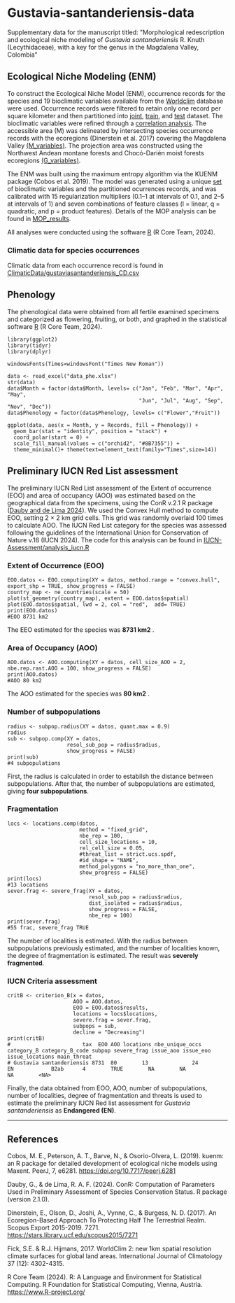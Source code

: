# Gustavia-santanderiensis-data
Supplementary data for the manuscript titled: "Morphological redescription and ecological niche modeling of *Gustavia santanderiensis* R. Knuth (Lecythidaceae), with a key for the genus in the Magdalena Valley, Colombia"

## Ecological Niche Modeling (ENM)
To construct the Ecological Niche Model (ENM), occurrence records for the species and 19 bioclimatic variables available from the [Worldclim](https://www.worldclim.org/data/worldclim21.html) database were used. Occurrence records were filtered to retain only one record per square kilometer and then partitioned into [joint](ENM/gustavia_joint.csv), [train](ENM/gustavia_train.csv), and [test](ENM/gustavia_test.csv) dataset. The bioclimatic variables were refined through a [correlation analysis](Figures/Correlation_variables.png). The accessible area (M) was delineated by intersecting species occurrence records with the ecoregions (Dinerstein et al. 2017) covering the Magdalena Valley [(M_variables)](ENM/M_variables/Set_1). The projection area was constructed using the Northwest Andean montane forests and Chocó-Darién moist forests ecoregions [(G_variables)](ENM/G_variables/Set_1).

The ENM was built using the maximum entropy algorithm via the KUENM package (Cobos et al. 2019). The model was generated using a unique [set](ENM/M_variables/Set_1) of bioclimatic variables and the partitioned ocurrences records, and was calibrated with 15 regularization multipliers (0.1–1 at intervals of 0.1, and 2–5 at intervals of 1) and seven combinations of feature classes (l = linear, q = quadratic, and p = product features). Details of the MOP analysis can be found in  [MOP_results](ENM/MOP_results).

All analyses were conducted using the software [R](https://www.r-project.org/) (R Core Team, 2024). 

### Climatic data for species occurrences
Climatic data from each occurrence record is found in [ClimaticData/gustaviasantanderiensis_CD.csv](ClimaticData/gustaviasantanderiensis_CD.csv)

## Phenology
The phenological data were obtained from all fertile examined specimens and categorized as flowering, fruiting, or both, and graphed in the statistical software [R](https://www.r-project.org/) (R Core Team, 2024). 

```
library(ggplot2)
library(tidyr)
library(dplyr)

windowsFonts(Times=windowsFont("Times New Roman"))

data <- read_excel("data_phe.xlsx")
str(data)
data$Month = factor(data$Month, levels= c("Jan", "Feb", "Mar", "Apr", "May",
                                          "Jun", "Jul", "Aug", "Sep", "Nov", "Dec"))
data$Phenology = factor(data$Phenology, levels= c("Flower","Fruit"))

ggplot(data, aes(x = Month, y = Records, fill = Phenology)) +
  geom_bar(stat = "identity", position = "stack") +
  coord_polar(start = 0) +
  scale_fill_manual(values = c("orchid2", "#8B7355")) +
  theme_minimal()+ theme(text=element_text(family="Times",size=14))
```

## Preliminary IUCN Red List assessment
The preliminary IUCN Red List assessment of the Extent of occurrence (EOO) and area of occupancy (AOO) was estimated based on the geographical data from the specimens, using the ConR v.2.1 R package ([Dauby and de Lima 2024](https://github.com/gdauby/ConR)). We used the Convex Hull method to compute EOO, setting 2 × 2 km grid cells. This grid was randomly overlaid 100 times to calculate AOO. The IUCN Red List category for the species was assessed following the guidelines of the International Union for Conservation of Nature v.16 (IUCN 2024). 
The code for this analysis can be found in [IUCN-Assessment/analysis_iucn.R](IUCN-Assessment/analysis_iucn.R)

### Extent of Occurrence (EOO)
```
EOO.datos <- EOO.computing(XY = datos, method.range = "convex.hull", export_shp = TRUE, show_progress = FALSE)
country_map <- ne_countries(scale = 50)
plot(st_geometry(country_map), extent = EOO.datos$spatial)
plot(EOO.datos$spatial, lwd = 2, col = "red",  add= TRUE)
print(EOO.datos)
#EOO 8731 km2
```
The EEO estimated for the species was **8731 km2** .

### Area of Occupancy (AOO)
```
AOO.datos <- AOO.computing(XY = datos, cell_size_AOO = 2, nbe.rep.rast.AOO = 100, show_progress = FALSE)
print(AOO.datos)
#AOO 80 km2
```
The AOO estimated for the species was **80 km2** .

### Number of subpopulations
```
radius <- subpop.radius(XY = datos, quant.max = 0.9)
radius
sub <- subpop.comp(XY = datos,
                   resol_sub_pop = radius$radius,
                   show_progress = FALSE)
print(sub)
#4 subpopulations
```
First, the radius is calculated in order to estabilsh the distance between subpopulations. After that, the number of subpopulations are estimated, giving **four subpopulations**.

### Fragmentation
```
locs <- locations.comp(datos,
                       method = "fixed_grid",
                       nbe_rep = 100,
                       cell_size_locations = 10,
                       rel_cell_size = 0.05,
                       #threat_list = strict.ucs.spdf,
                       #id_shape = "NAME",
                       method_polygons = "no_more_than_one",
                       show_progress = FALSE)
print(locs)
#13 locations
sever.frag <- severe_frag(XY = datos,
                          resol_sub_pop = radius$radius,
                          dist_isolated = radius$radius,
                          show_progress = FALSE,
                          nbe_rep = 100)
print(sever.frag)
#55 frac, severe_frag TRUE
```
The number of localities is estimated. With the radius between subpopulations previously estimated, and the number of localities known, the degree of fragmentation is estimated. The result was **severely fragmented**.

### IUCN Criteria assessment
```
critB <- criterion_B(x = datos,
                     AOO = AOO.datos,
                     EOO = EOO.datos$results,
                     locations = locs$locations,
                     severe.frag = sever.frag,
                     subpops = sub,
                     decline = "Decreasing")
print(critB)
#                       tax  EOO AOO locations nbe_unique_occs category_B category_B_code subpop severe_frag issue_aoo issue_eoo issue_locations main_threat
# Gustavia santanderiensis 8731  80        13              24         EN            B2ab      4        TRUE        NA        NA              NA        <NA>
```
Finally, the data obtained from EOO, AOO, number of subpopulations, number of localities, degree of fragmentation and threats is used to estimate the preliminary IUCN Red list assessment for *Gustavia santanderiensis* as **Endangered (EN)**.

---
## References

Cobos, M. E., Peterson, A. T., Barve, N., & Osorio-Olvera, L. (2019). kuenm: an R package for detailed development of ecological niche models using Maxent. PeerJ, 7, e6281. https://doi.org/10.7717/peerj.6281

Dauby, G., & de Lima, R. A. F. (2024). ConR: Computation of Parameters Used in Preliminary Assessment of Species Conservation Status. R package (version 2.1.0).

Dinerstein, E., Olson, D., Joshi, A., Vynne, C., & Burgess, N. D. (2017). An Ecoregion-Based Approach To Protecting Half The Terrestrial Realm. Scopus Export 2015-2019. 7271. https://stars.library.ucf.edu/scopus2015/7271

Fick, S.E. & R.J. Hijmans, 2017. WorldClim 2: new 1km spatial resolution climate surfaces for global land areas. International Journal of Climatology 37 (12): 4302-4315.

R Core Team (2024). R: A Language and Environment for Statistical Computing. R Foundation for Statistical Computing, Vienna, Austria. https://www.R-project.org/


